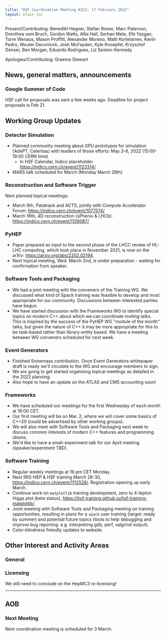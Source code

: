 ```yaml
---
title: "HSF Coordination Meeting #223, 17 February 2022"
layout: plain_toc
---
```


Present/Contributing: Benedikt Hegner, Stefan Roiser, Marc Paternon, Dorothea
vom Bruch, Gordon Watts, Allie Hall, Serhan Mete, Efe Yazgan, Torre Wenaus,
Mason Proffitt, Alexander Moreno, Matti Kortelainen, Kevin Pedro, Wouter
Deconinck, Josh McFayden, Kyle Knoepfel, Krzysztof Genser, Ben Morgan, Eduardo
Rodrigues, Liz Sexton-Kennedy

Apologies/Contributing: Graeme Stewart

## News, general matters, announcements

### Google Summer of Code

HSF call for proposals was sent a few weeks ago. Deadline for project proposals
is Feb 21.

## Working Group Updates

### Detector Simulation

- Planned community meeting about GPU prototypes for simulation (AdePT,
  Celeritas) with leaders of those efforts: May 3-6, 2022 (15:00-19:00 CERN
  time)
  - In HSF Calendar, Indico placeholder <https://indico.cern.ch/event/1123314/>
- MARS talk scheduled for March (Monday March 28th)

### Reconstruction and Software Trigger

Next planned topical meetings:

- March 9th, Patatrack and ACTS, jointly with Compute Accelerator Forum:
  <https://indico.cern.ch/event/1077574/>
- March 16th, 4D reconstruction (sPhenix & LHCb):
  <https://indico.cern.ch/event/1128087/>

### PyHEP

- Paper prepared as input to the second phase of the LHCC review of HL-LHC
  computing, which took place in November 2021, is now on the arXiv:
  <https://arxiv.org/abs/2202.02194>.
- Next topical meeting, Wed. March 2nd, is under preparation - waiting for
  confirmation from speaker.

### Software Tools and Packaging

- We had a joint meeting with the conveners of the Training WG. We discussed
  what kind of Spack training was feasible to develop and most appropriate for
  our community. Discussions between interested parties have begun.
- We have started discussion with the Frameworks WG to identify special topics
  on modern C++ about which we can coordinate inviting talks. This is inspired
  by the success of the PyHEP WG "module of the month" talks, but given the
  nature of C++ it may be more appropriate for this to be task-based rather than
  library-entity based. We have a meeting between WG conveners scheduled for
  next week.

### Event Generators

- Finished Snowmass contribution. Once Event Generators whitepaper draft is
  ready we'll circulate to the WG and encourage members to sign.
- We are going to get started organising topical meetings as detailed in the
  2022 planning.
- Also hope to have an update on the ATLAS and CMS accounting soon!

### Frameworks

- We have scheduled our meetings for the first Wednesday of each month at 16:00
  CET.
- Our first meeting will be on Mar. 2, where we will cover some basics of C++20
  (could be advertised by other working groups).
- We will also meet with Software Tools and Packaging next week to discuss
  common interests of modern C++ features and programming idioms.
- We'd like to have a small-experiment talk for our April meeting
  (speaker/experiment TBD).

### Software Training

- Regular weekly meetings at 16 pm CET Monday.
- Next IRIS-HEP & HSF training March 28-30,
  <https://indico.cern.ch/event/1112526/>. Registration opening up early March.
- Continue work on `matplotlib` training development, zero to 4-lepton Higgs
  plot (beta status), <https://hsf-training.github.io/hsf-training-matplotlib/>.
- Joint meeting with Software Tools and Packaging meeting on training
  opportunities, resulting in plans for a `spack` user training (target: ready
  by summer) and potential future topics (tools to help debugging and improve
  bug reporting: e.g. interpreting gdb, perf, valgrind output).
- Color-blindness friendly updates to website.

## Other Interest and Activity Areas

### General

### Licensing

We still need to conclude on the HepMC3 re-licensing!

---

## AOB

### Next Meeting

Next coordination meeting is scheduled for 3 March.

